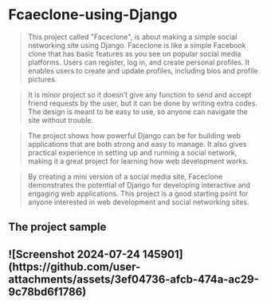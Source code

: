# Fcaeclone-using-Django

> This project called "Faceclone", is about making a simple social networking site using Django. Faceclone is like a simple Facebook clone that has basic features as you see on popular social media platforms. Users can register, log in, and create personal profiles. It enables users to create and update profiles, including bios and profile pictures.

> It is minor project so it doesn’t give any function to send and accept friend requests by the user, but it can be done by writing extra codes. The design is meant to be easy to use, so anyone can navigate the site without trouble.

> The project shows how powerful Django can be for building web applications that are both strong and easy to manage. It also gives practical experience in setting up and running a social network, making it a great project for learning how web development works.

> By creating a mini version of a social media site, Faceclone demonstrates the potential of Django for developing interactive and engaging web applications. This project is a good starting point for anyone interested in web development and social networking sites.



<h2>
  The project sample
<h2/>
![Screenshot 2024-07-24 145901](https://github.com/user-attachments/assets/3ef04736-afcb-474a-ac29-9c78bd6f1786)
